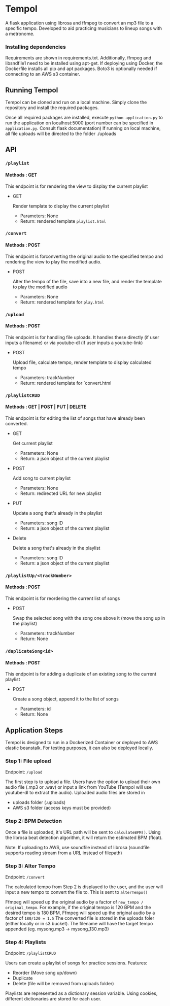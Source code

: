 # Tempol
A flask application using librosa and ffmpeg to convert an mp3 file to a specific tempo. Developed to aid practicing musicians to lineup songs with a metronome.

### Installing dependencies 
Requirements are shown in requirements.txt. Additionally, ffmpeg and libsndfile1 need to be installed using apt-get. If deploying using Docker, the Dockerfile installs all pip and apt packages.
Boto3 is optionally needed if connecting to an AWS s3 container.

## Running Tempol
Tempol can be cloned and run on a local machine. Simply clone the repository and install the required packages.

Once all required packages are installed, execute `python application.py` to run the application on localhost:5000 (port number can be specified in `application.py`. Consult flask documentation)
If running on local machine, all file uploads will be directed to the folder ./uploads

## API
### `/playlist`
#### Methods : GET

 This endpoint is for rendering the view to display the current playlist
  * GET
  
    Render template to display the current playlist
    * Parameters: None
    * Return: rendered template `playlist.html`
### `/convert`
#### Methods : POST

 This endpoint is forconverting the original audio to the specified tempo and rendering the view to play the modified audio.
  * POST
  
    Alter the tempo of the file, save into a new file, and render the template to play the modified audio
    * Parameters: None
    * Return: rendered template for `play.html`
    
### `/upload`
#### Methods : POST

 This endpoint is for handling file uploads. It handles these directly (if user inputs a filename) or via youtube-dl (if user inputs a youtube-link)
  * POST
  
    Upload file, calculate tempo, render template to display calculated tempo
    * Parameters: trackNumber
    * Return: rendered template for `convert.html


### `/playlistCRUD`
#### Methods : GET | POST | PUT | DELETE

 This endpoint is for editing the list of songs that have already been converted. 
 * GET 
 
   Get current playlist
   * Parameters: None
   * Return: a json object of the current playlist
 
  * POST
  
    Add song to current playlist
    * Parameters: None
    * Return: redirected URL for new playlist
    
  * PUT
  
    Update a song that's already in the playlist
    * Parameters: song ID
    * Return: a json object of the current playlist
    
  * Delete
  
    Delete a song that's already in the playlist
    * Parameters: song ID
    * Return: a json object of the current playlist 
### `/playlistUp/<trackNumber>`
#### Methods : POST

 This endpoint is for reordering the current list of songs
  * POST
  
    Swap the selected song with the song one above it (move the song up in the playlist)
    * Parameters: trackNumber
    * Return: None
### `/duplicateSong<id>`
#### Methods : POST

 This endpoint is for adding a duplicate of an existing song to the current playlist
  * POST

    Create a song object, append it to the list of songs
    * Parameters: id
    * Return: None
 

## Application Steps
Tempol is designed to run in a Dockerized Container or deployed to AWS elastic beanstalk. For testing purposes, it can also be deployed locally.


### Step 1: File upload
Endpoint: `/upload`

The first step is to upload a file. Users have the option to upload their own audio file (.mp3 or .wav) or input a link from YouTube (Tempol will use youtube-dl to extract the audio).
Uploaded audio files are stored in
* uploads folder (.uploads)
* AWS s3 folder (access keys must be provided)


### Step 2: BPM Detection
Once a file is uploaded, it's URL path will be sent to `calculateBPM()`. Using the librosa beat detection algorithm, it will return the estimated BPM (float). 

Note: If uploading to AWS, use soundfile instead of librosa (soundfile supports reading stream from a URL instead of filepath)

### Step 3: Alter Tempo
Endpoint: `/convert`

The calculated tempo from Step 2 is displayed to the user, and the user will input a new tempo to convert the file to. This is sent to `alterTempo()`

Ffmpeg will speed up the original audio by a factor of `new_tempo / original_tempo`. For example, if the original tempo is 120 BPM and the desired tempo is 180 BPM, Ffmpeg will speed up the original audio by a factor of `180/120 = 1.5`
The converted file is stored in the uploads foler (either locally or in s3 bucket). The filename will have the target tempo appended (eg. mysong.mp3 -> mysong_130.mp3)

### Step 4: Playlists
Endpoint: `/playlistCRUD`

Users can create a playlist of songs for practice sessions. Features:
* Reorder (Move song up/down)
* Duplicate 
* Delete (file will be removed from uploads folder)

Playlists are represented as a dictionary session variable. Using cookies, different dictionaries are stored for each user.


